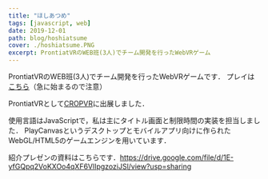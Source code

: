 ```yaml
---
title: "ほしあつめ"
tags: [javascript, web]
date: 2019-12-01
path: blog/hoshiatsume
cover: ./hoshiatsume.PNG
excerpt: ProntiatVRのWEB班(3人)でチーム開発を行ったWebVRゲーム
---
```


ProntiatVRのWEB班(3人)でチーム開発を行ったWebVRゲームです．
プレイは[こちら](https://playcanv.as/p/KyZHOSLL/)（急に始まるので注意）

ProntiatVRとして[CROPVR](https://www.cropvr.ml/)に出展しました．

使用言語はJavaScriptで，私は主にタイトル画面と制限時間の実装を担当しました．
PlayCanvasというデスクトップとモバイルアプリ向けに作られたWebGL/HTML5のゲームエンジンを用いています．

紹介プレゼンの資料はこちらです．https://drive.google.com/file/d/1E-yfGQpq2VoKXOo4qXF6VlIpgzoziJSl/view?usp=sharing